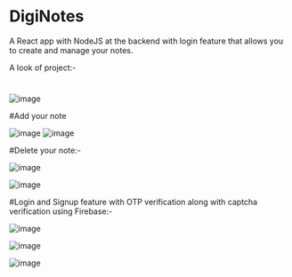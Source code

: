 # DigiNotes
A React app with NodeJS at the backend with login feature that allows you to create and manage your notes.

A look of project:-
#
![image](https://user-images.githubusercontent.com/82611071/181372945-609532e9-88c9-4b00-9224-49571d4359e0.png)


#Add your note

![image](https://user-images.githubusercontent.com/82611071/181373431-5801aa68-5110-42c0-95df-cc7b199db7db.png)
![image](https://user-images.githubusercontent.com/82611071/181373618-5f338dd9-3356-4903-bbb4-3deaba2a15e1.png)


#Delete your note:-

![image](https://user-images.githubusercontent.com/82611071/181373739-a43fd8a7-21a4-4b7f-a937-a133bf0e9574.png)

![image](https://user-images.githubusercontent.com/82611071/181373799-6e717155-9be8-4d74-a528-962ed917af2f.png)

#Login and Signup feature with OTP verification along with captcha verification using Firebase:-

![image](https://user-images.githubusercontent.com/82611071/181374275-ff0a5d5d-6387-4075-b9d3-aa47f29488f7.png)

![image](https://user-images.githubusercontent.com/82611071/181374450-d792dd6b-ac24-4cda-b895-7c28be84326c.png)

![image](https://user-images.githubusercontent.com/82611071/181374520-7991cf7f-615f-4ba6-bcc4-5a36991e3286.png)





